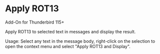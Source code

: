 # Apply ROT13

Add-On for Thunderbird 115+

Apply ROT13 to selected text in messages and display the result.

Usage: Select any text in the message body, right-click on the selection to
open the context menu and select "Apply ROT13 and Display".
